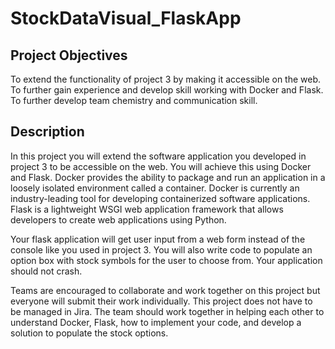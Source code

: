 # StockDataVisual_FlaskApp

## Project Objectives

To extend the functionality of project 3 by making it accessible on the web.
To further gain experience and develop skill working with Docker and Flask.
To further develop team chemistry and communication skill.

## Description
In this project you will extend the software application you developed in project 3 to be accessible on the web. You will achieve this using Docker and Flask. Docker provides the ability to package and run an application in a loosely isolated environment called a container. Docker is currently an industry-leading tool for developing containerized software applications. Flask is a lightweight WSGI web application framework that allows developers to create web applications using Python.

Your flask application will get user input from a web form instead of the console like you used in project 3. You will also write code to populate an option box with stock symbols for the user to choose from. Your application should not crash.

Teams are encouraged to collaborate and work together on this project but everyone will submit their work individually. This project does not have to be managed in Jira. The team should work together in helping each other to understand Docker, Flask, how to implement your code, and develop a solution to populate the stock options.
